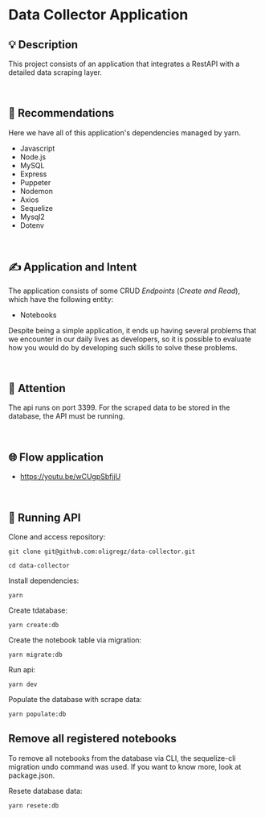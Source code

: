 # Data Collector Application

## 💡 Description

This project consists of an application that integrates a RestAPI with a detailed data scraping layer.

<br>

## 📜 Recommendations

Here we have all of this application's dependencies managed by yarn.

- Javascript
- Node.js
- MySQL
- Express
- Puppeter
- Nodemon
- Axios
- Sequelize
- Mysql2
- Dotenv

<br>

## ✍️ Application and Intent

The application consists of some CRUD *Endpoints* (*Create and Read*), which have the following entity:

- Notebooks

Despite being a simple application, it ends up having several problems that we encounter in our daily lives as developers, so it is possible to evaluate how you would do by developing such skills to solve these problems.

<br>

## 👀 Attention
The api runs on port 3399.
For the scraped data to be stored in the database, the API must be running.

<br>

## 🌐 Flow application

- https://youtu.be/wCUgpSbfjjU

<br>

## 💈 Running API

Clone and access repository:

```
git clone git@github.com:oligregz/data-collector.git
```

```
cd data-collector
```

Install dependencies:

```
yarn
```
Create tdatabase:

```
yarn create:db
```

Create the notebook table via migration:

```
yarn migrate:db
```

Run api:

```
yarn dev
```

Populate the database with scrape data:

```
yarn populate:db
```

## Remove all registered notebooks
To remove all notebooks from the database via CLI, the sequelize-cli migration undo command was used.
If you want to know more, look at package.json.

Resete database data:

```
yarn resete:db
```